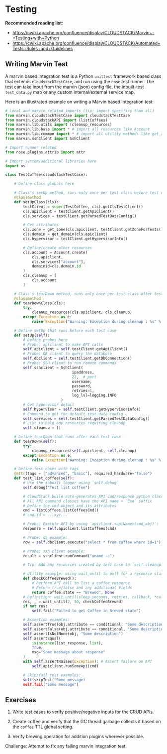 # Testing

**Recommended reading list**:
- https://cwiki.apache.org/confluence/display/CLOUDSTACK/Marvin+-+Testing+with+Python
- https://cwiki.apache.org/confluence/display/CLOUDSTACK/Automated+Tests+Rules+and+Guidelines

## Writing Marvin Test

A marvin based integration test is a Python `unittest` framework based class
that extends `cloudstackTestCase`, and run using the `nose` test runner. The
test can take input from the marvin (json) config file, the inbuilt-test
`test_data.py` map or any custom internal/external service map.

Here is an illustrated example on writing a Marvin based integration test:

```python
# Local and marvin related imports (tip: import specifics than all)
from marvin.cloudstackTestCase import cloudstackTestCase
from marvin.cloudstackAPI import (listCoffees)
from marvin.lib.utils import (cleanup_resources)
from marvin.lib.base import * # import all resources like Account
from marvin.lib.common import * # import all utility methods like get_zone etc.
from marvin.sshClient import SshClient

# Import runner related
from nose.plugins.attrib import attr

# Import system/additional libraries here
import os

class TestCoffee(cloudstackTestCase):

    # Define class globals here

    # Class's setUp method, runs only once per test class before test cases
    @classmethod
    def setUpClass(cls):
        testClient = super(TestCoffee, cls).getClsTestClient()
        cls.apiclient = testClient.getApiClient()
        cls.services = testClient.getParsedTestDataConfig()

        # Get attributes
        cls.zone = get_zone(cls.apiclient, testClient.getZoneForTests())
        cls.domain = get_domain(cls.apiclient)
        cls.hypervisor = testClient.getHypervisorInfo()

        # Define/create other resources
        cls.account = Account.create(
            cls.apiclient,
            cls.services["account"],
            domainid=cls.domain.id
        )
        cls.cleanup = [
            cls.account
        ]

    # Class's tearDown method, runs only once per test class after test cases
    @classmethod
    def tearDownClass(cls):
        try:
            cleanup_resources(cls.apiclient, cls.cleanup)
        except Exception as e:
            raise Exception("Warning: Exception during cleanup : %s" % e)

    # Define setUp that runs before each test case
    def setUp(self):
        # Define probes here
        # Probe: apiclient to make API calls
        self.apiclient = self.testClient.getApiClient()
        # Probe: DB client to query the database
        self.dbclient = self.testClient.getDbConnection()
        # Probe: SSH client to run remote commands
        self.sshclient = SshClient(
                              ipaddress,
                              22,  # port
                              username,
                              password,
                              retries=1,
                              log_lvl=logging.INFO
                         )
        # Get hypervisor detail
        self.hypervisor = self.testClient.getHypervisorInfo()
        # Command to get the default test_data config
        self.services = self.testClient.getParsedTestDataConfig()
        # List to hold any resources requiring cleanup
        self.cleanup = []

    # Define tearDown that runs after each test case
    def tearDown(self):
        try:
            cleanup_resources(self.apiclient, self.cleanup)
        except Exception as e:
            raise Exception("Warning: Exception during cleanup : %s" % e)

    # Define test cases with tags
    @attr(tags = ["advanced", "basic"], required_hardware="false")
    def test_list_coffee(self):
        # Use the inbuilt logger using `self.debug`
        self.debug("Test list coffee")

        # CloudStack build auto-generates API cmd/response python classes
        # All API command classes have the API name + `Cmd` suffix
        # Define the cmd object and its attributes
        cmd = listCoffees.listCoffeesCmd()
        # cmd.id = ...xyz...

        # Probe: Execute API by using `apiclient.<apiName>(cmd_obj)`:
        response = self.apiclient.listCoffees(cmd)

        # Probe: db example:
        row = self.dbclient.execute("select * from coffee where id=1")[0]

        # Probe: ssh client example:
        result = sshclient.runCommand("uname -a")

        # Tip: Add any resources created by test case to `self.cleanup.append(resource)`

        # Utility example: using wait_until to poll for a resource state/expectation
        def checkCoffeeBrewed():
            # Perform API call to list a coffee resource
            # Return true/false and any additional fields
            return coffee.state == "Brewed", None
        # Definition: wait_until(sleep_seconds, retries, callback, *callbackArgs)
        res, _ = wait_until(2, 30, checkCoffeeBrewed)
        if not res:
            self.fail("Failed to get Coffee in Brewed state")

        # Assertion examples:
        self.assertTrue(obj.attribute == conditional, "Some description")
        self.assertFalse(obj.attribute == conditional, "Some description")
        self.assertIsNotNone(obj, "Some description")
        self.assertEqual(
            isinstance(list_response, list),
            True,
            msg="Some message about response"
        )
        with self.assertRaises(Exception): # Assert failure on API
            self.apiclient.runSomeApi(cmd)

        # Skip/fail test examples:
        self.skipTest("Some message)
        self.fail("Some message")
```

## Exercises

1. Write test cases to verify positive/negative inputs for the CRUD APIs.

2. Create coffee and verify that the GC thread garbage collects it based on
   the `coffee` TTL global setting.

3. Verify brewing operation for addition plugins wherever possible.

Challenge: Attempt to fix any failing marvin integration test.
